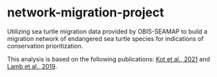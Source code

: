 # network-migration-project
Utilizing sea turtle migration data provided by OBIS-SEAMAP to build a migration network of endangered sea turtle species for indications of conservation prioritization.

This analysis is based on the following publications: [Kot et al., 2021](https://doi.org/10.1111/ddi.13485) and [Lamb et al., 2019](https://doi.org/10.1002/eap.1919).
